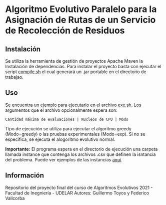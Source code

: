 # Algoritmo Evolutivo Paralelo para la Asignación de Rutas de un Servicio de Recolección de Residuos

## Instalación

Se utiliza la herramienta de gestión de proyectos Apache Maven la Instalación de dependencias. Para instalar el proyecto basta con ejecutar
el script [compile.sh](compile.sh) el cual generará un .jar portable en el directorio de trabajao.

## Uso

Se encuentra un ejemplo para ejecutarlo en el archivo [exe.sh](exe.sh). Los argumentos que el archivo opcionalmente espera son:

    Cantidad máxima de evaluaciones | Nucleos de CPU | Modo

Tipo de ejecución se utiliza para ejecutar el algoritmo greedy (Modo=greedy) o las pruebas experimentales (Modo=exp). Si no se especifica, se ejecuta el alogoritmo evolutivo normal. 

**Importante:** El programa espera en el directorio de ejecución una carpeta llamada instance que contenga los archivos .csv que definen la isntancia del problema. Puede ver ejemplos de las instancias [aquí](instancias/).

## Información 
Repositorio del proyecto final del curso de Algoritmos Evolutivos 2021 - Facultad de Inegniería - UDELAR
Autores: Guillermo Toyos y Federico Vallcorba
